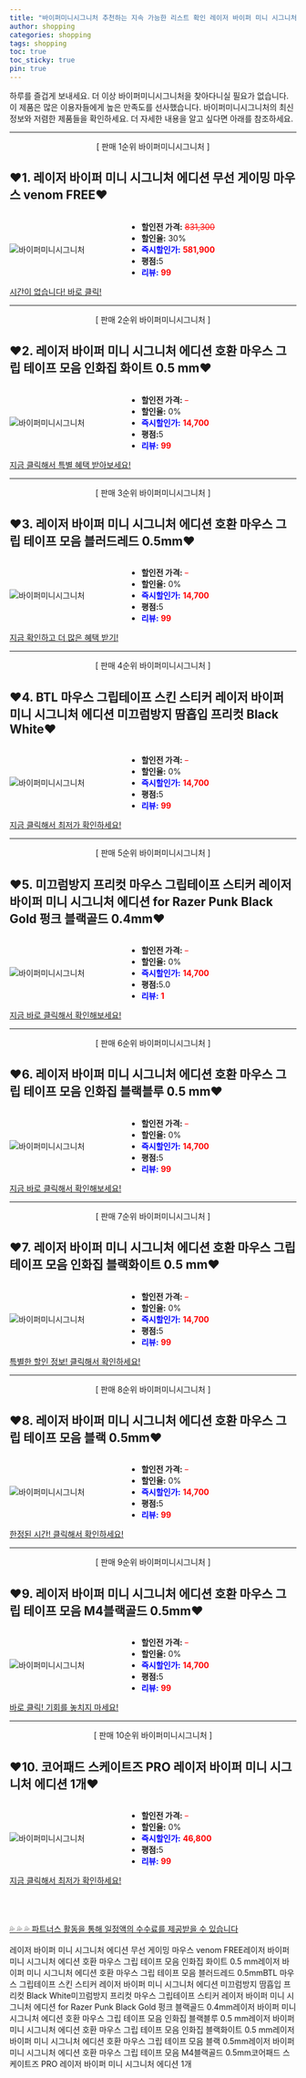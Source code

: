 ```yaml
---
title: "바이퍼미니시그니처 추천하는 지속 가능한 리스트 확인 레이저 바이퍼 미니 시그니처 에디션"
author: shopping
categories: shopping
tags: shopping
toc: true
toc_sticky: true
pin: true
---
```

하루를 즐겁게 보내세요. 더 이상 바이퍼미니시그니처을 찾아다니실 필요가 없습니다. 이 제품은 많은 이용자들에게 높은 만족도를 선사했습니다. 바이퍼미니시그니처의 최신 정보와 저렴한 제품들을 확인하세요. 더 자세한 내용을 알고 싶다면 아래를 참조하세요.

---
<p class="toplist" style="margin: 0 auto; display: block; width: fit-content;">[ 판매 1순위 바이퍼미니시그니처 ]</p>

<h2><strong>❤️1. 레이저 바이퍼 미니 시그니처 에디션 무선 게이밍 마우스 venom FREE❤️</strong></h2>

<div style="display: flex; align-items: center;">
    <div style="flex: 0.4;">
        <img src="https://thumbnail9.coupangcdn.com/thumbnails/remote/230x230ex/image/vendor_inventory/b81e/89941acca1115464b4b79c8e3caf900c7f31a5f22f87b49b63f3cb3af824.png" alt="바이퍼미니시그니처" style="max-width: 100%;">
    </div>
    <div style="flex: 0.6; margin-left: 10px;">
        <ul>
            <li><strong>할인전 가격:</strong> <del style="color: red;">831,300</del></li>
            <li><strong>할인율:</strong> 30%</li>
            <li><span style='color:blue'><strong>즉시할인가:</strong></span> <span style='color:red'><strong>581,900</strong></span></li>
            <li><strong>평점:</strong>5</li>
            <li><span style='color:blue'><strong>리뷰:</strong></span> <span style='color:red'><strong>99</strong></span></li>
        </ul>
    </div>
</div>
<div class="center">
    <a href="https://William4Davisa.github.io?lptag=AF9450613&subid=githubio&pageKey=7699579373&traceid=V0-153&itemId=20611456752&vendorItemId=87685867957" class="myButton">
        시간이 없습니다! 바로 클릭!
    </a>
</div>


---
<p class="toplist" style="margin: 0 auto; display: block; width: fit-content;">[ 판매 2순위 바이퍼미니시그니처 ]</p>

<h2><strong>❤️2. 레이저 바이퍼 미니 시그니처 에디션 호환 마우스 그립 테이프 모음 인화집 화이트 0.5 mm❤️</strong></h2>

<div style="display: flex; align-items: center;">
    <div style="flex: 0.4;">
        <img src="https://thumbnail10.coupangcdn.com/thumbnails/remote/230x230ex/image/vendor_inventory/32aa/de6849170cf274306bc9dbb2e8cc0613554155dd8208bb91a0e2b5733844.jpg" alt="바이퍼미니시그니처" style="max-width: 100%;">
    </div>
    <div style="flex: 0.6; margin-left: 10px;">
        <ul>
            <li><strong>할인전 가격:</strong> <del style="color: red;">-</del></li>
            <li><strong>할인율:</strong> 0%</li>
            <li><span style='color:blue'><strong>즉시할인가:</strong></span> <span style='color:red'><strong>14,700</strong></span></li>
            <li><strong>평점:</strong>5</li>
            <li><span style='color:blue'><strong>리뷰:</strong></span> <span style='color:red'><strong>99</strong></span></li>
        </ul>
    </div>
</div>
<div class="center">
    <a href="https://William4Davisa.github.io?lptag=AF9450613&subid=githubio&pageKey=7518821461&traceid=V0-153&itemId=19716002740&vendorItemId=86820250899" class="myButton">
        지금 클릭해서 특별 혜택 받아보세요!
    </a>
</div>


---
<p class="toplist" style="margin: 0 auto; display: block; width: fit-content;">[ 판매 3순위 바이퍼미니시그니처 ]</p>

<h2><strong>❤️3. 레이저 바이퍼 미니 시그니처 에디션 호환 마우스 그립 테이프 모음 블러드레드 0.5mm❤️</strong></h2>

<div style="display: flex; align-items: center;">
    <div style="flex: 0.4;">
        <img src="https://thumbnail10.coupangcdn.com/thumbnails/remote/230x230ex/image/vendor_inventory/0881/cd23ce147618718c6026b78a7295e380979e1062e95824bea131ab409248.jpg" alt="바이퍼미니시그니처" style="max-width: 100%;">
    </div>
    <div style="flex: 0.6; margin-left: 10px;">
        <ul>
            <li><strong>할인전 가격:</strong> <del style="color: red;">-</del></li>
            <li><strong>할인율:</strong> 0%</li>
            <li><span style='color:blue'><strong>즉시할인가:</strong></span> <span style='color:red'><strong>14,700</strong></span></li>
            <li><strong>평점:</strong>5</li>
            <li><span style='color:blue'><strong>리뷰:</strong></span> <span style='color:red'><strong>99</strong></span></li>
        </ul>
    </div>
</div>
<div class="center">
    <a href="https://William4Davisa.github.io?lptag=AF9450613&subid=githubio&pageKey=7518821461&traceid=V0-153&itemId=19716002743&vendorItemId=86820250922" class="myButton">
        지금 확인하고 더 많은 혜택 받기!
    </a>
</div>


---
<p class="toplist" style="margin: 0 auto; display: block; width: fit-content;">[ 판매 4순위 바이퍼미니시그니처 ]</p>

<h2><strong>❤️4. BTL 마우스 그립테이프 스킨 스티커 레이저 바이퍼 미니 시그니처 에디션 미끄럼방지 땀흡입 프리컷 Black White❤️</strong></h2>

<div style="display: flex; align-items: center;">
    <div style="flex: 0.4;">
        <img src="https://thumbnail7.coupangcdn.com/thumbnails/remote/230x230ex/image/vendor_inventory/a2ab/bb33b3f633ce376d139882ce32e72addb0dd28e52d1822c1f7ae9c30c5ea.jpg" alt="바이퍼미니시그니처" style="max-width: 100%;">
    </div>
    <div style="flex: 0.6; margin-left: 10px;">
        <ul>
            <li><strong>할인전 가격:</strong> <del style="color: red;">-</del></li>
            <li><strong>할인율:</strong> 0%</li>
            <li><span style='color:blue'><strong>즉시할인가:</strong></span> <span style='color:red'><strong>14,700</strong></span></li>
            <li><strong>평점:</strong>5</li>
            <li><span style='color:blue'><strong>리뷰:</strong></span> <span style='color:red'><strong>99</strong></span></li>
        </ul>
    </div>
</div>
<div class="center">
    <a href="https://William4Davisa.github.io?lptag=AF9450613&subid=githubio&pageKey=7510629580&traceid=V0-153&itemId=19678731609&vendorItemId=86820251002" class="myButton">
        지금 클릭해서 최저가 확인하세요!
    </a>
</div>


---
<p class="toplist" style="margin: 0 auto; display: block; width: fit-content;">[ 판매 5순위 바이퍼미니시그니처 ]</p>

<h2><strong>❤️5. 미끄럼방지 프리컷 마우스 그립테이프 스티커 레이저 바이퍼 미니 시그니처 에디션 for Razer Punk Black Gold 펑크 블랙골드 0.4mm❤️</strong></h2>

<div style="display: flex; align-items: center;">
    <div style="flex: 0.4;">
        <img src="https://thumbnail7.coupangcdn.com/thumbnails/remote/230x230ex/image/vendor_inventory/1b42/4243e1c0a2d05a1131851109d8afb58b96698b2f8627cb1a838dc1df8c62.jpg" alt="바이퍼미니시그니처" style="max-width: 100%;">
    </div>
    <div style="flex: 0.6; margin-left: 10px;">
        <ul>
            <li><strong>할인전 가격:</strong> <del style="color: red;">-</del></li>
            <li><strong>할인율:</strong> 0%</li>
            <li><span style='color:blue'><strong>즉시할인가:</strong></span> <span style='color:red'><strong>14,700</strong></span></li>
            <li><strong>평점:</strong>5.0</li>
            <li><span style='color:blue'><strong>리뷰:</strong></span> <span style='color:red'><strong>1</strong></span></li>
        </ul>
    </div>
</div>
<div class="center">
    <a href="https://William4Davisa.github.io?lptag=AF9450613&subid=githubio&pageKey=7510838464&traceid=V0-153&itemId=19679474867&vendorItemId=86820250932" class="myButton">
        지금 바로 클릭해서 확인해보세요!
    </a>
</div>


---
<p class="toplist" style="margin: 0 auto; display: block; width: fit-content;">[ 판매 6순위 바이퍼미니시그니처 ]</p>

<h2><strong>❤️6. 레이저 바이퍼 미니 시그니처 에디션 호환 마우스 그립 테이프 모음 인화집 블랙블루 0.5 mm❤️</strong></h2>

<div style="display: flex; align-items: center;">
    <div style="flex: 0.4;">
        <img src="https://thumbnail10.coupangcdn.com/thumbnails/remote/230x230ex/image/vendor_inventory/4760/0bf8f043fa580cb1bb49c190eb5190d06c2980548536654d25eb869440de.jpg" alt="바이퍼미니시그니처" style="max-width: 100%;">
    </div>
    <div style="flex: 0.6; margin-left: 10px;">
        <ul>
            <li><strong>할인전 가격:</strong> <del style="color: red;">-</del></li>
            <li><strong>할인율:</strong> 0%</li>
            <li><span style='color:blue'><strong>즉시할인가:</strong></span> <span style='color:red'><strong>14,700</strong></span></li>
            <li><strong>평점:</strong>5</li>
            <li><span style='color:blue'><strong>리뷰:</strong></span> <span style='color:red'><strong>99</strong></span></li>
        </ul>
    </div>
</div>
<div class="center">
    <a href="https://William4Davisa.github.io?lptag=AF9450613&subid=githubio&pageKey=7518821461&traceid=V0-153&itemId=19716002755&vendorItemId=86820251038" class="myButton">
        지금 바로 클릭해서 확인해보세요!
    </a>
</div>


---
<p class="toplist" style="margin: 0 auto; display: block; width: fit-content;">[ 판매 7순위 바이퍼미니시그니처 ]</p>

<h2><strong>❤️7. 레이저 바이퍼 미니 시그니처 에디션 호환 마우스 그립 테이프 모음 인화집 블랙화이트 0.5 mm❤️</strong></h2>

<div style="display: flex; align-items: center;">
    <div style="flex: 0.4;">
        <img src="https://thumbnail8.coupangcdn.com/thumbnails/remote/230x230ex/image/vendor_inventory/1677/d3db1201077b02993cc129ad7a1e40d223aaa3b85617cf89843c3f0270d3.jpg" alt="바이퍼미니시그니처" style="max-width: 100%;">
    </div>
    <div style="flex: 0.6; margin-left: 10px;">
        <ul>
            <li><strong>할인전 가격:</strong> <del style="color: red;">-</del></li>
            <li><strong>할인율:</strong> 0%</li>
            <li><span style='color:blue'><strong>즉시할인가:</strong></span> <span style='color:red'><strong>14,700</strong></span></li>
            <li><strong>평점:</strong>5</li>
            <li><span style='color:blue'><strong>리뷰:</strong></span> <span style='color:red'><strong>99</strong></span></li>
        </ul>
    </div>
</div>
<div class="center">
    <a href="https://William4Davisa.github.io?lptag=AF9450613&subid=githubio&pageKey=7518821461&traceid=V0-153&itemId=19716002761&vendorItemId=86820251081" class="myButton">
        특별한 할인 정보! 클릭해서 확인하세요!
    </a>
</div>


---
<p class="toplist" style="margin: 0 auto; display: block; width: fit-content;">[ 판매 8순위 바이퍼미니시그니처 ]</p>

<h2><strong>❤️8. 레이저 바이퍼 미니 시그니처 에디션 호환 마우스 그립 테이프 모음 블랙 0.5mm❤️</strong></h2>

<div style="display: flex; align-items: center;">
    <div style="flex: 0.4;">
        <img src="https://thumbnail9.coupangcdn.com/thumbnails/remote/230x230ex/image/vendor_inventory/be9a/594e7ccd22986159842e0e04980634a043ca1ed95992bf0be5599d0c0893.jpg" alt="바이퍼미니시그니처" style="max-width: 100%;">
    </div>
    <div style="flex: 0.6; margin-left: 10px;">
        <ul>
            <li><strong>할인전 가격:</strong> <del style="color: red;">-</del></li>
            <li><strong>할인율:</strong> 0%</li>
            <li><span style='color:blue'><strong>즉시할인가:</strong></span> <span style='color:red'><strong>14,700</strong></span></li>
            <li><strong>평점:</strong>5</li>
            <li><span style='color:blue'><strong>리뷰:</strong></span> <span style='color:red'><strong>99</strong></span></li>
        </ul>
    </div>
</div>
<div class="center">
    <a href="https://William4Davisa.github.io?lptag=AF9450613&subid=githubio&pageKey=7518821461&traceid=V0-153&itemId=19716002746&vendorItemId=86820251017" class="myButton">
        한정된 시간! 클릭해서 확인하세요!
    </a>
</div>


---
<p class="toplist" style="margin: 0 auto; display: block; width: fit-content;">[ 판매 9순위 바이퍼미니시그니처 ]</p>

<h2><strong>❤️9. 레이저 바이퍼 미니 시그니처 에디션 호환 마우스 그립 테이프 모음 M4블랙골드 0.5mm❤️</strong></h2>

<div style="display: flex; align-items: center;">
    <div style="flex: 0.4;">
        <img src="https://thumbnail6.coupangcdn.com/thumbnails/remote/230x230ex/image/vendor_inventory/1f55/8911692119b6c17aa609c24c93e0bf8ccc96a5a618981de16a9157510088.jpg" alt="바이퍼미니시그니처" style="max-width: 100%;">
    </div>
    <div style="flex: 0.6; margin-left: 10px;">
        <ul>
            <li><strong>할인전 가격:</strong> <del style="color: red;">-</del></li>
            <li><strong>할인율:</strong> 0%</li>
            <li><span style='color:blue'><strong>즉시할인가:</strong></span> <span style='color:red'><strong>14,700</strong></span></li>
            <li><strong>평점:</strong>5</li>
            <li><span style='color:blue'><strong>리뷰:</strong></span> <span style='color:red'><strong>99</strong></span></li>
        </ul>
    </div>
</div>
<div class="center">
    <a href="https://William4Davisa.github.io?lptag=AF9450613&subid=githubio&pageKey=7518821461&traceid=V0-153&itemId=19716002758&vendorItemId=86820251065" class="myButton">
        바로 클릭! 기회를 놓치지 마세요!
    </a>
</div>


---
<p class="toplist" style="margin: 0 auto; display: block; width: fit-content;">[ 판매 10순위 바이퍼미니시그니처 ]</p>

<h2><strong>❤️10. 코어패드 스케이트즈 PRO 레이저 바이퍼 미니 시그니처 에디션 1개❤️</strong></h2>

<div style="display: flex; align-items: center;">
    <div style="flex: 0.4;">
        <img src="https://thumbnail7.coupangcdn.com/thumbnails/remote/230x230ex/image/vendor_inventory/40f0/966a9caa35194e02e7347a13ce276a4785ca46979e116f1a8f323c1e8b31.jpg" alt="바이퍼미니시그니처" style="max-width: 100%;">
    </div>
    <div style="flex: 0.6; margin-left: 10px;">
        <ul>
            <li><strong>할인전 가격:</strong> <del style="color: red;">-</del></li>
            <li><strong>할인율:</strong> 0%</li>
            <li><span style='color:blue'><strong>즉시할인가:</strong></span> <span style='color:red'><strong>46,800</strong></span></li>
            <li><strong>평점:</strong>5</li>
            <li><span style='color:blue'><strong>리뷰:</strong></span> <span style='color:red'><strong>99</strong></span></li>
        </ul>
    </div>
</div>
<div class="center">
    <a href="https://William4Davisa.github.io?lptag=AF9450613&subid=githubio&pageKey=7657098422&traceid=V0-153&itemId=20389724036&vendorItemId=88035279949" class="myButton">
        지금 클릭해서 최저가 확인하세요!
    </a>
</div>

<br><br><br>[💦 💦 💦 파트너스 활동을 통해 일정액의 수수료를 제공받을 수 있습니다](https://link.coupang.com/a/bcpT2c)<br><br>레이저 바이퍼 미니 시그니처 에디션 무선 게이밍 마우스 venom FREE레이저 바이퍼 미니 시그니처 에디션 호환 마우스 그립 테이프 모음 인화집 화이트 0.5 mm레이저 바이퍼 미니 시그니처 에디션 호환 마우스 그립 테이프 모음 블러드레드 0.5mmBTL 마우스 그립테이프 스킨 스티커 레이저 바이퍼 미니 시그니처 에디션 미끄럼방지 땀흡입 프리컷 Black White미끄럼방지 프리컷 마우스 그립테이프 스티커 레이저 바이퍼 미니 시그니처 에디션 for Razer Punk Black Gold 펑크 블랙골드 0.4mm레이저 바이퍼 미니 시그니처 에디션 호환 마우스 그립 테이프 모음 인화집 블랙블루 0.5 mm레이저 바이퍼 미니 시그니처 에디션 호환 마우스 그립 테이프 모음 인화집 블랙화이트 0.5 mm레이저 바이퍼 미니 시그니처 에디션 호환 마우스 그립 테이프 모음 블랙 0.5mm레이저 바이퍼 미니 시그니처 에디션 호환 마우스 그립 테이프 모음 M4블랙골드 0.5mm코어패드 스케이트즈 PRO 레이저 바이퍼 미니 시그니처 에디션 1개